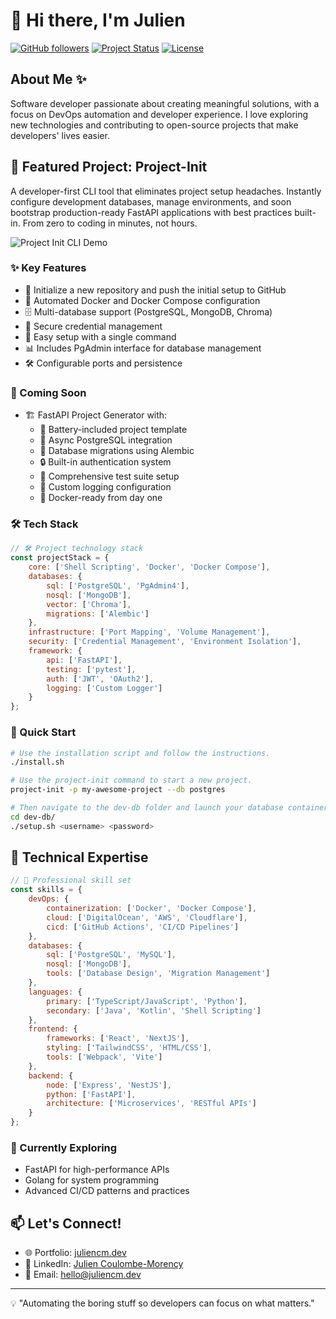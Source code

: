 # 👋 Hi there, I'm Julien

[![GitHub followers](https://img.shields.io/github/followers/juliencm-dev?label=Follow&style=social)](https://github.com/juliencm-dev)
[![Project Status](https://img.shields.io/badge/status-active-success.svg)](https://github.com/juliencm-dev/project-init-cli)
[![License](https://img.shields.io/badge/license-MIT-blue.svg)](https://github.com/juliencm-dev/project-init-cli/blob/main/LICENSE)

## About Me ✨
Software developer passionate about creating meaningful solutions, with a focus on DevOps automation and developer experience. I love exploring new technologies and contributing to open-source projects that make developers' lives easier.

## 🚀 Featured Project: Project-Init

A developer-first CLI tool that eliminates project setup headaches. Instantly configure development databases, manage environments, and soon bootstrap production-ready FastAPI applications with best practices built-in. From zero to coding in minutes, not hours.

![Project Init CLI Demo](https://raw.githubusercontent.com/juliencm-dev/project-init-cli/main/docs/demo_cli.gif)

### ✨ Key Features

- 🚀 Initialize a new repository and push the initial setup to GitHub
- 🐳 Automated Docker and Docker Compose configuration
- 🗄️ Multi-database support (PostgreSQL, MongoDB, Chroma)
- 🔐 Secure credential management
- 🎯 Easy setup with a single command
- 📊 Includes PgAdmin interface for database management
- 🛠️ Configurable ports and persistence

### 🚧 Coming Soon

- 🏗️ FastAPI Project Generator with:
  - 🔋 Battery-included project template
  - 🐘 Async PostgreSQL integration
  - 🔄 Database migrations using Alembic
  - 🔒 Built-in authentication system
  - 🧪 Comprehensive test suite setup
  - 📝 Custom logging configuration
  - 🐋 Docker-ready from day one

### 🛠️ Tech Stack

```javascript
// 🛠️ Project technology stack
const projectStack = {
    core: ['Shell Scripting', 'Docker', 'Docker Compose'],
    databases: {
        sql: ['PostgreSQL', 'PgAdmin4'],
        nosql: ['MongoDB'],
        vector: ['Chroma'],
        migrations: ['Alembic']
    },
    infrastructure: ['Port Mapping', 'Volume Management'],
    security: ['Credential Management', 'Environment Isolation'],
    framework: {
        api: ['FastAPI'],
        testing: ['pytest'],
        auth: ['JWT', 'OAuth2'],
        logging: ['Custom Logger']
    }
};
```

### 🎯 Quick Start

```bash
# Use the installation script and follow the instructions.
./install.sh

# Use the project-init command to start a new project.
project-init -p my-awesome-project --db postgres

# Then navigate to the dev-db folder and launch your database container!
cd dev-db/
./setup.sh <username> <password>
```

## 💼 Technical Expertise

```javascript
// 🎯 Professional skill set
const skills = {
    devOps: {
        containerization: ['Docker', 'Docker Compose'],
        cloud: ['DigitalOcean', 'AWS', 'Cloudflare'],
        cicd: ['GitHub Actions', 'CI/CD Pipelines']
    },
    databases: {
        sql: ['PostgreSQL', 'MySQL'],
        nosql: ['MongoDB'],
        tools: ['Database Design', 'Migration Management']
    },
    languages: {
        primary: ['TypeScript/JavaScript', 'Python'],
        secondary: ['Java', 'Kotlin', 'Shell Scripting']
    },
    frontend: {
        frameworks: ['React', 'NextJS'],
        styling: ['TailwindCSS', 'HTML/CSS'],
        tools: ['Webpack', 'Vite']
    },
    backend: {
        node: ['Express', 'NestJS'],
        python: ['FastAPI'],
        architecture: ['Microservices', 'RESTful APIs']
    }
};
```

### 🌱 Currently Exploring

- FastAPI for high-performance APIs
- Golang for system programming
- Advanced CI/CD patterns and practices

## 📫 Let's Connect!

- 🌐 Portfolio: [juliencm.dev](https://juliencm.dev)
- 💼 LinkedIn: [Julien Coulombe-Morency](https://linkedin.com/in/juliencm-dev)
- 📧 Email: hello@juliencm.dev

---

💡 "Automating the boring stuff so developers can focus on what matters."
